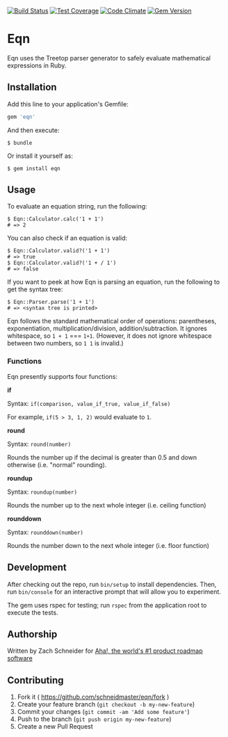 [![Build Status](https://circleci.com/gh/schneidmaster/eqn.svg?style=shield)](https://circleci.com/gh/schneidmaster/eqn) 
[![Test Coverage](https://codeclimate.com/github/schneidmaster/eqn/badges/coverage.svg)](https://codeclimate.com/github/schneidmaster/eqn/coverage)
[![Code Climate](https://codeclimate.com/github/schneidmaster/eqn/badges/gpa.svg)](https://codeclimate.com/github/schneidmaster/eqn)
[![Gem Version](https://badge.fury.io/rb/eqn.svg)](http://badge.fury.io/rb/eqn)

# Eqn

Eqn uses the Treetop parser generator to safely evaluate mathematical expressions in Ruby.

## Installation

Add this line to your application's Gemfile:

```ruby
gem 'eqn'
```

And then execute:

    $ bundle

Or install it yourself as:

    $ gem install eqn

## Usage

To evaluate an equation string, run the following:

    $ Eqn::Calculator.calc('1 + 1')
    # => 2

You can also check if an equation is valid:

    $ Eqn::Calculator.valid?('1 + 1')
    # => true
    $ Eqn::Calculator.valid?('1 + / 1')
    # => false

If you want to peek at how Eqn is parsing an equation, run the following to get the syntax tree:

    $ Eqn::Parser.parse('1 + 1')
    # => <syntax tree is printed>

Eqn follows the standard mathematical order of operations: parentheses, exponentiation, multiplication/division, addition/subtraction. It ignores  whitespace, so `1 + 1` === `1+1`. (However, it does not ignore whitespace between two numbers, so `1 1` is invalid.)

### Functions

Eqn presently supports four functions:

**if**

Syntax: `if(comparison, value_if_true, value_if_false)`

For example, `if(5 > 3, 1, 2)` would evaluate to `1`.

**round**

Syntax: `round(number)`

Rounds the number up if the decimal is greater than 0.5 and down otherwise (i.e. "normal" rounding).

**roundup**

Syntax: `roundup(number)`

Rounds the number up to the next whole integer (i.e. ceiling function)

**rounddown**

Syntax: `rounddown(number)`

Rounds the number down to the next whole integer (i.e. floor function)

## Development

After checking out the repo, run `bin/setup` to install dependencies. Then, run `bin/console` for an interactive prompt that will allow you to experiment.

The gem uses rspec for testing; run `rspec` from the application root to execute the tests.

## Authorship

Written by Zach Schneider for [Aha!, the world's #1 product roadmap software](http://www.aha.io/)

## Contributing

1. Fork it ( https://github.com/schneidmaster/eqn/fork )
2. Create your feature branch (`git checkout -b my-new-feature`)
3. Commit your changes (`git commit -am 'Add some feature'`)
4. Push to the branch (`git push origin my-new-feature`)
5. Create a new Pull Request
